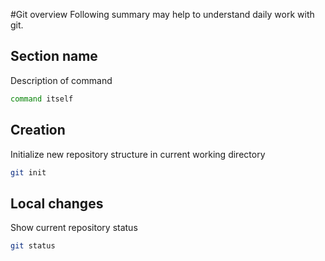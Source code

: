 #Git overview
Following summary may help to understand daily work with git.

## Section name
Description of command
```sh
command itself
```

## Creation

Initialize new repository structure in current working directory
```sh
git init
```

## Local changes

Show current repository status
```sh
git status
```
